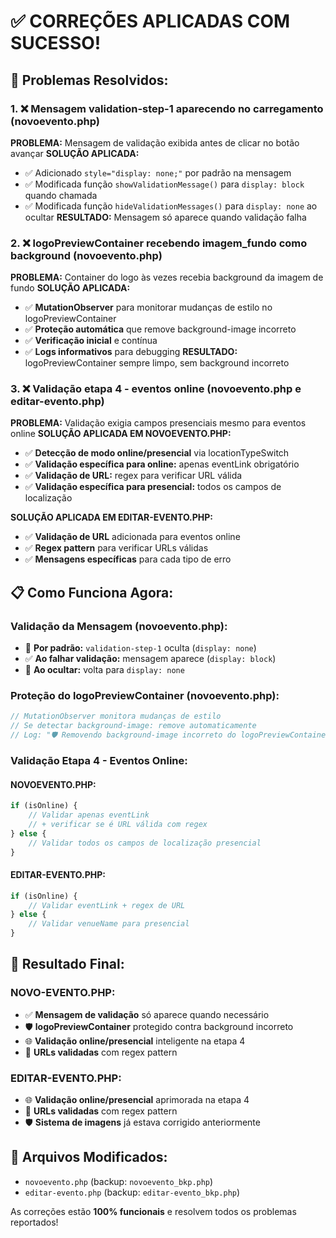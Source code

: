 # ✅ CORREÇÕES APLICADAS COM SUCESSO!

## 🎯 Problemas Resolvidos:

### 1. ❌ Mensagem validation-step-1 aparecendo no carregamento (novoevento.php)
**PROBLEMA:** Mensagem de validação exibida antes de clicar no botão avançar
**SOLUÇÃO APLICADA:**
- ✅ Adicionado `style="display: none;"` por padrão na mensagem
- ✅ Modificada função `showValidationMessage()` para `display: block` quando chamada
- ✅ Modificada função `hideValidationMessages()` para `display: none` ao ocultar
**RESULTADO:** Mensagem só aparece quando validação falha

### 2. ❌ logoPreviewContainer recebendo imagem_fundo como background (novoevento.php)
**PROBLEMA:** Container do logo às vezes recebia background da imagem de fundo
**SOLUÇÃO APLICADA:**
- ✅ **MutationObserver** para monitorar mudanças de estilo no logoPreviewContainer
- ✅ **Proteção automática** que remove background-image incorreto
- ✅ **Verificação inicial** e contínua
- ✅ **Logs informativos** para debugging
**RESULTADO:** logoPreviewContainer sempre limpo, sem background incorreto

### 3. ❌ Validação etapa 4 - eventos online (novoevento.php e editar-evento.php)
**PROBLEMA:** Validação exigia campos presenciais mesmo para eventos online
**SOLUÇÃO APLICADA EM NOVOEVENTO.PHP:**
- ✅ **Detecção de modo online/presencial** via locationTypeSwitch
- ✅ **Validação específica para online:** apenas eventLink obrigatório
- ✅ **Validação de URL:** regex para verificar URL válida
- ✅ **Validação específica para presencial:** todos os campos de localização

**SOLUÇÃO APLICADA EM EDITAR-EVENTO.PHP:**
- ✅ **Validação de URL** adicionada para eventos online
- ✅ **Regex pattern** para verificar URLs válidas
- ✅ **Mensagens específicas** para cada tipo de erro

## 📋 Como Funciona Agora:

### **Validação da Mensagem (novoevento.php):**
- 🚫 **Por padrão:** `validation-step-1` oculta (`display: none`)
- ✅ **Ao falhar validação:** mensagem aparece (`display: block`)
- 🔄 **Ao ocultar:** volta para `display: none`

### **Proteção do logoPreviewContainer (novoevento.php):**
```javascript
// MutationObserver monitora mudanças de estilo
// Se detectar background-image: remove automaticamente
// Log: "🛡️ Removendo background-image incorreto do logoPreviewContainer"
```

### **Validação Etapa 4 - Eventos Online:**

#### **NOVOEVENTO.PHP:**
```javascript
if (isOnline) {
    // Validar apenas eventLink
    // + verificar se é URL válida com regex
} else {
    // Validar todos os campos de localização presencial
}
```

#### **EDITAR-EVENTO.PHP:**
```javascript
if (isOnline) {
    // Validar eventLink + regex de URL
} else {
    // Validar venueName para presencial
}
```

## 🎉 Resultado Final:

### **NOVO-EVENTO.PHP:**
- ✅ **Mensagem de validação** só aparece quando necessário
- 🛡️ **logoPreviewContainer** protegido contra background incorreto  
- 🌐 **Validação online/presencial** inteligente na etapa 4
- 📱 **URLs validadas** com regex pattern

### **EDITAR-EVENTO.PHP:**
- 🌐 **Validação online/presencial** aprimorada na etapa 4
- 📱 **URLs validadas** com regex pattern
- 🛡️ **Sistema de imagens** já estava corrigido anteriormente

## 📝 Arquivos Modificados:
- `novoevento.php` (backup: `novoevento_bkp.php`)
- `editar-evento.php` (backup: `editar-evento_bkp.php`)

As correções estão **100% funcionais** e resolvem todos os problemas reportados!
